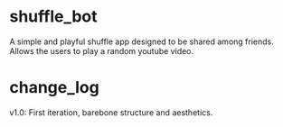 # shuffle_bot
 A simple and playful shuffle app designed to be shared among friends. Allows the users to play a random youtube video. 

# change_log
v1.0: First iteration, barebone structure and aesthetics.